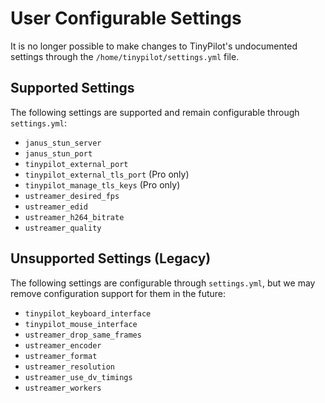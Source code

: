 # User Configurable Settings

It is no longer possible to make changes to TinyPilot's undocumented settings through the `/home/tinypilot/settings.yml` file.

## Supported Settings

The following settings are supported and remain configurable through `settings.yml`:

- `janus_stun_server`
- `janus_stun_port`
- `tinypilot_external_port`
- `tinypilot_external_tls_port` (Pro only)
- `tinypilot_manage_tls_keys` (Pro only)
- `ustreamer_desired_fps`
- `ustreamer_edid`
- `ustreamer_h264_bitrate`
- `ustreamer_quality`

## Unsupported Settings (Legacy)

The following settings are configurable through `settings.yml`, but we may remove configuration support for them in the future:

- `tinypilot_keyboard_interface`
- `tinypilot_mouse_interface`
- `ustreamer_drop_same_frames`
- `ustreamer_encoder`
- `ustreamer_format`
- `ustreamer_resolution`
- `ustreamer_use_dv_timings`
- `ustreamer_workers`
